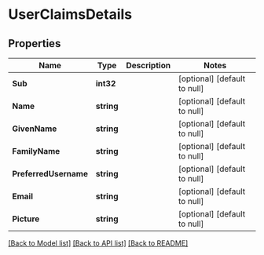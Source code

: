 # UserClaimsDetails

## Properties
Name | Type | Description | Notes
------------ | ------------- | ------------- | -------------
**Sub** | **int32** |  | [optional] [default to null]
**Name** | **string** |  | [optional] [default to null]
**GivenName** | **string** |  | [optional] [default to null]
**FamilyName** | **string** |  | [optional] [default to null]
**PreferredUsername** | **string** |  | [optional] [default to null]
**Email** | **string** |  | [optional] [default to null]
**Picture** | **string** |  | [optional] [default to null]

[[Back to Model list]](../README.md#documentation-for-models) [[Back to API list]](../README.md#documentation-for-api-endpoints) [[Back to README]](../README.md)

